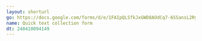 ```yaml
---
layout: shorturl
go: https://docs.google.com/forms/d/e/1FAIpQLSfkJxGWD8AOdCq7-6SSansL2RyerY5huulTWzEMtuB2GqN2MQ/viewform
name: Quick text collection form
dt: 240410094149
---
```

